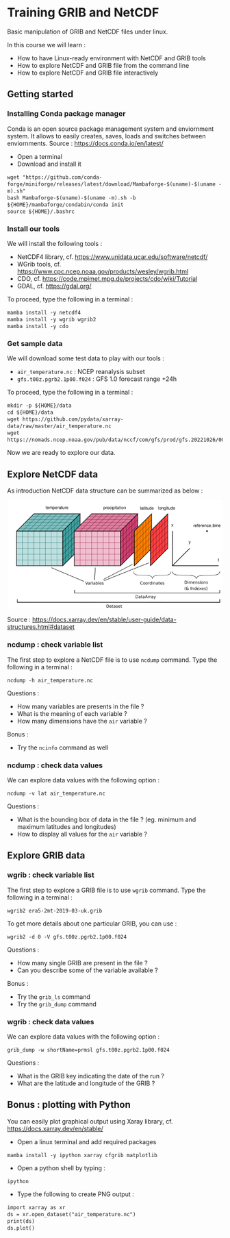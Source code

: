 # Training GRIB and NetCDF

Basic manipulation of GRIB and NetCDF files under linux.

In this course we will learn :

- How to have Linux-ready environment with NetCDF and GRIB tools
- How to explore NetCDF and GRIB file from the command line
- How to explore NetCDF and GRIB file interactively


## Getting started

### Installing Conda package manager

Conda is an open source package management system and enviornment system. It allows to easily creates, saves, loads and switches between enviornments. Source :  https://docs.conda.io/en/latest/

* Open a terminal
* Download and install it

```
wget "https://github.com/conda-forge/miniforge/releases/latest/download/Mambaforge-$(uname)-$(uname -m).sh"
bash Mambaforge-$(uname)-$(uname -m).sh -b
${HOME}/mambaforge/condabin/conda init
source ${HOME}/.bashrc
```

### Install our tools

We will install the following tools :

* NetCDF4 library, cf. https://www.unidata.ucar.edu/software/netcdf/
* WGrib tools, cf. https://www.cpc.ncep.noaa.gov/products/wesley/wgrib.html
* CDO, cf. https://code.mpimet.mpg.de/projects/cdo/wiki/Tutorial
* GDAL, cf. https://gdal.org/


To proceed, type the following in a terminal : 

```
mamba install -y netcdf4
mamba install -y wgrib wgrib2
mamba install -y cdo
```


### Get sample data

We will download some test data to play with our tools :

* `air_temperature.nc` : NCEP reanalysis subset
* `gfs.t00z.pgrb2.1p00.f024` : GFS 1.0 forecast range +24h


To proceed, type the following in a terminal :

```
mkdir -p ${HOME}/data
cd ${HOME}/data
wget https://github.com/pydata/xarray-data/raw/master/air_temperature.nc
wget https://nomads.ncep.noaa.gov/pub/data/nccf/com/gfs/prod/gfs.20221026/00/atmos/gfs.t00z.pgrb2.1p00.f024
```

Now we are ready to explore our data.


## Explore NetCDF data


As introduction NetCDF data structure can be summarized as below :

![img.png](img.png)

Source : https://docs.xarray.dev/en/stable/user-guide/data-structures.html#dataset


### ncdump : check variable list

The first step to explore a NetCDF file is to use `ncdump` command. Type the following in a terminal :

```
ncdump -h air_temperature.nc
```

Questions :

- How many variables are presents in the file ?
- What is the meaning of each variable ?
- How many dimensions have the `air` variable ?


Bonus :

- Try the `ncinfo` command as well


### ncdump : check data values

We can explore data values with the following option :

```
ncdump -v lat air_temperature.nc
```

Questions :

- What is the bounding box of data in the file ? (eg. minimum and maximum latitudes and longitudes)
- How to display all values for the `air` variable ?



## Explore GRIB data

### wgrib : check variable list

The first step to explore a GRIB file is to use `wgrib` command. Type the following in a terminal :

```
wgrib2 era5-2mt-2019-03-uk.grib 
```

To get more details about one particular GRIB, you can use :

```
wgrib2 -d 0 -V gfs.t00z.pgrb2.1p00.f024
```


Questions :

- How many single GRIB are present in the file ?
- Can you describe some of the variable available ?


Bonus :

- Try the `grib_ls` command
- Try the `grib_dump` command



### wgrib : check data values


We can explore data values with the following option :


```
grib_dump -w shortName=prmsl gfs.t00z.pgrb2.1p00.f024 
```

Questions :

- What is the GRIB key indicating the date of the run ?
- What are the latitude and longitude of the GRIB ?




## Bonus : plotting with Python

You can easily plot graphical output using Xaray library, cf. https://docs.xarray.dev/en/stable/

* Open a linux terminal and add required packages

```
mamba install -y ipython xarray cfgrib matplotlib
```

* Open a python shell by typing :

```
ipython
```

* Type the following to create PNG output :

```
import xarray as xr
ds = xr.open_dataset("air_temperature.nc")
print(ds)
ds.plot()
```
